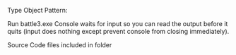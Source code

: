 Type Object Pattern:

Run battle3.exe
Console waits for input so you can read the output before it quits
(input does nothing except prevent console from closing immediately).

Source Code files included in folder